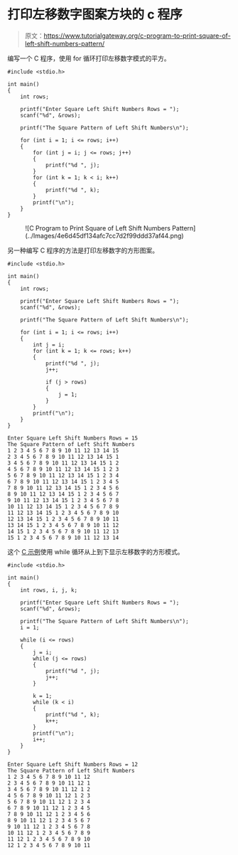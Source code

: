 # 打印左移数字图案方块的 c 程序

> 原文：<https://www.tutorialgateway.org/c-program-to-print-square-of-left-shift-numbers-pattern/>

编写一个 C 程序，使用 for 循环打印左移数字模式的平方。

```
#include <stdio.h>

int main()
{
	int rows;

	printf("Enter Square Left Shift Numbers Rows = ");
	scanf("%d", &rows);

	printf("The Square Pattern of Left Shift Numbers\n");

	for (int i = 1; i <= rows; i++)
	{
		for (int j = i; j <= rows; j++)
		{
			printf("%d ", j);
		}
		for (int k = 1; k < i; k++)
		{
			printf("%d ", k);
		}
		printf("\n");
	}
}
```

<figure class="wp-block-image size-large">![C Program to Print Square of Left Shift Numbers Pattern](../Images/4e6d45df134afc7cc7d2f99ddd37af44.png)</figure>

另一种编写 C 程序的方法是打印左移数字的方形图案。

```
#include <stdio.h>

int main()
{
	int rows;

	printf("Enter Square Left Shift Numbers Rows = ");
	scanf("%d", &rows);

	printf("The Square Pattern of Left Shift Numbers\n");

	for (int i = 1; i <= rows; i++)
	{
		int j = i;
		for (int k = 1; k <= rows; k++)
		{
			printf("%d ", j);
			j++;

			if (j > rows)
			{
				j = 1;
			}
		}
		printf("\n");
	}
}
```

```
Enter Square Left Shift Numbers Rows = 15
The Square Pattern of Left Shift Numbers
1 2 3 4 5 6 7 8 9 10 11 12 13 14 15 
2 3 4 5 6 7 8 9 10 11 12 13 14 15 1 
3 4 5 6 7 8 9 10 11 12 13 14 15 1 2 
4 5 6 7 8 9 10 11 12 13 14 15 1 2 3 
5 6 7 8 9 10 11 12 13 14 15 1 2 3 4 
6 7 8 9 10 11 12 13 14 15 1 2 3 4 5 
7 8 9 10 11 12 13 14 15 1 2 3 4 5 6 
8 9 10 11 12 13 14 15 1 2 3 4 5 6 7 
9 10 11 12 13 14 15 1 2 3 4 5 6 7 8 
10 11 12 13 14 15 1 2 3 4 5 6 7 8 9 
11 12 13 14 15 1 2 3 4 5 6 7 8 9 10 
12 13 14 15 1 2 3 4 5 6 7 8 9 10 11 
13 14 15 1 2 3 4 5 6 7 8 9 10 11 12 
14 15 1 2 3 4 5 6 7 8 9 10 11 12 13 
15 1 2 3 4 5 6 7 8 9 10 11 12 13 14 
```

这个 [C 示例](https://www.tutorialgateway.org/c-programming-examples/)使用 while 循环从上到下显示左移数字的方形模式。

```
#include <stdio.h>

int main()
{
	int rows, i, j, k;

	printf("Enter Square Left Shift Numbers Rows = ");
	scanf("%d", &rows);

	printf("The Square Pattern of Left Shift Numbers\n");
	i = 1;

	while (i <= rows)
	{
		j = i;
		while (j <= rows)
		{
			printf("%d ", j);
			j++;
		}

		k = 1;
		while (k < i)
		{
			printf("%d ", k);
			k++;
		}
		printf("\n");
		i++;
	}
}
```

```
Enter Square Left Shift Numbers Rows = 12
The Square Pattern of Left Shift Numbers
1 2 3 4 5 6 7 8 9 10 11 12 
2 3 4 5 6 7 8 9 10 11 12 1 
3 4 5 6 7 8 9 10 11 12 1 2 
4 5 6 7 8 9 10 11 12 1 2 3 
5 6 7 8 9 10 11 12 1 2 3 4 
6 7 8 9 10 11 12 1 2 3 4 5 
7 8 9 10 11 12 1 2 3 4 5 6 
8 9 10 11 12 1 2 3 4 5 6 7 
9 10 11 12 1 2 3 4 5 6 7 8 
10 11 12 1 2 3 4 5 6 7 8 9 
11 12 1 2 3 4 5 6 7 8 9 10 
12 1 2 3 4 5 6 7 8 9 10 11 
```